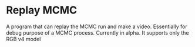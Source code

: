 # Replay MCMC

A program that can replay the MCMC run and make a video. 
Essentially for debug purpose of a MCMC process. 
Currently in alpha. It supports only the RGB v4 model

